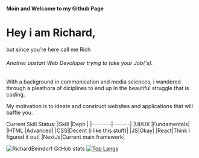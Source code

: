 #### Moin and Welcome to my Github Page
# Hey i am Richard, 
but since you're here call me Rich

###### Another upstart Web Devoloper trying to take your Job('s).

With a background in commonication and media sciences, i wandered through a pleathora of diciplines to end up in the beautiful struggle that is coding.

My motivation is to ideate and construct websites and applications that will baffle you.

Current Skill Status:
|Skill   |Deph   |
|--------|-------|
|UI/UX   |Fundamentals|
|HTML    |Advanced|
|CSS|Decent (i like this stuff)|
|JS|Okay|
|React|Think i figured it out|
|NextJs|Current main framework|


![RichardBeindorf GitHub stats](https://github-readme-stats.vercel.app/api?username=richardbeindorf&hide=contribs,prs)
[![Top Langs](https://github-readme-stats.vercel.app/api/top-langs/?username=RichardBeindorf)](https://github.com/RichardBeindorf/github-readme-stats)
